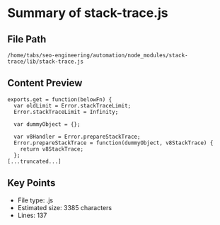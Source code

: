 # Summary of stack-trace.js
  
## File Path
`/home/tabs/seo-engineering/automation/node_modules/stack-trace/lib/stack-trace.js`

## Content Preview
```
exports.get = function(belowFn) {
  var oldLimit = Error.stackTraceLimit;
  Error.stackTraceLimit = Infinity;

  var dummyObject = {};

  var v8Handler = Error.prepareStackTrace;
  Error.prepareStackTrace = function(dummyObject, v8StackTrace) {
    return v8StackTrace;
  };
[...truncated...]
```

## Key Points
- File type: .js
- Estimated size: 3385 characters
- Lines: 137
